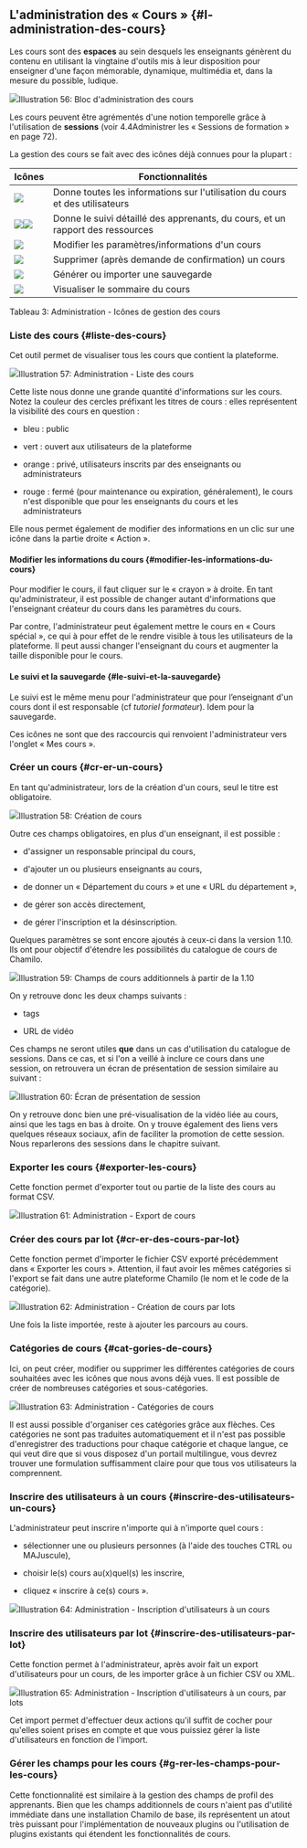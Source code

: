## L&#039;administration des « Cours » {#l-administration-des-cours}

Les cours sont des **espaces** au sein desquels les enseignants génèrent du contenu en utilisant la vingtaine d&#039;outils mis à leur disposition pour enseigner d&#039;une façon mémorable, dynamique, multimédia et, dans la mesure du possible, ludique.

![](../assets/image28.png)Illustration 56: Bloc d&#039;administration des cours

Les cours peuvent être agrémentés d&#039;une notion temporelle grâce à l&#039;utilisation de **sessions** (voir 4.4Administrer les « Sessions de formation » en page 72).

La gestion des cours se fait avec des icônes déjà connues pour la plupart :

| Icônes | Fonctionnalités |
| --- | --- |
| ![](../assets/images64.png) | Donne toutes les informations sur l&#039;utilisation du cours et des utilisateurs |
| ![](../assets/graficos30.png)![](../assets/graficos31.png) | Donne le suivi détaillé des apprenants, du cours, et un rapport des ressources |
| ![](../assets/graficos28.png) | Modifier les paramètres/informations d&#039;un cours |
| ![](../assets/graficos29.png) | Supprimer (après demande de confirmation) un cours |
| ![](../assets/images59.png) | Générer ou importer une sauvegarde |
| ![](../assets/images61.png) | Visualiser le sommaire du cours |

Tableau 3: Administration - Icônes de gestion des cours

### Liste des cours {#liste-des-cours}

Cet outil permet de visualiser tous les cours que contient la plateforme.

![](../assets/graficos82.png)Illustration 57: Administration - Liste des cours

Cette liste nous donne une grande quantité d&#039;informations sur les cours. Notez la couleur des cercles préfixant les titres de cours : elles représentent la visibilité des cours en question :

*   bleu : public

*   vert : ouvert aux utilisateurs de la plateforme

*   orange : privé, utilisateurs inscrits par des enseignants ou administrateurs

*   rouge : fermé (pour maintenance ou expiration, généralement), le cours n&#039;est disponible que pour les enseignants du cours et les administrateurs

Elle nous permet également de modifier des informations en un clic sur une icône dans la partie droite « Action ».

#### Modifier les informations du cours {#modifier-les-informations-du-cours}

Pour modifier le cours, il faut cliquer sur le « crayon » à droite. En tant qu&#039;administrateur, il est possible de changer autant d&#039;informations que l&#039;enseignant créateur du cours dans les paramètres du cours.

Par contre, l&#039;administrateur peut également mettre le cours en « Cours spécial », ce qui à pour effet de le rendre visible à tous les utilisateurs de la plateforme. Il peut aussi changer l&#039;enseignant du cours et augmenter la taille disponible pour le cours.

#### Le suivi et la sauvegarde {#le-suivi-et-la-sauvegarde}

Le suivi est le même menu pour l&#039;administrateur que pour l’enseignant d&#039;un cours dont il est responsable (cf _tutoriel formateur_). Idem pour la sauvegarde.

Ces icônes ne sont que des raccourcis qui renvoient l&#039;administrateur vers l&#039;onglet « Mes cours ».

### Créer un cours {#cr-er-un-cours}

En tant qu&#039;administrateur, lors de la création d&#039;un cours, seul le titre est obligatoire.

![](../assets/graficos83.png)Illustration 58: Création de cours

Outre ces champs obligatoires, en plus d&#039;un enseignant, il est possible :

*   d&#039;assigner un responsable principal du cours,

*   d&#039;ajouter un ou plusieurs enseignants au cours,

*   de donner un « Département du cours » et une « URL du département »,

*   de gérer son accès directement,

*   de gérer l&#039;inscription et la désinscription.

Quelques paramètres se sont encore ajoutés à ceux-ci dans la version 1.10\. Ils ont pour objectif d&#039;étendre les possibilités du catalogue de cours de Chamilo.

![](../assets/image29.png)Illustration 59: Champs de cours additionnels à partir de la 1.10

On y retrouve donc les deux champs suivants :

*   tags

*   URL de vidéo

Ces champs ne seront utiles **que** dans un cas d&#039;utilisation du catalogue de sessions. Dans ce cas, et si l&#039;on a veillé à inclure ce cours dans une session, on retrouvera un écran de présentation de session similaire au suivant :

![](../assets/image30.png)Illustration 60: Écran de présentation de session

On y retrouve donc bien une pré-visualisation de la vidéo liée au cours, ainsi que les tags en bas à droite. On y trouve également des liens vers quelques réseaux sociaux, afin de faciliter la promotion de cette session. Nous reparlerons des sessions dans le chapitre suivant.

### Exporter les cours {#exporter-les-cours}

Cette fonction permet d&#039;exporter tout ou partie de la liste des cours au format CSV.

![](../assets/coursexporter.png)Illustration 61: Administration - Export de cours

### Créer des cours par lot {#cr-er-des-cours-par-lot}

Cette fonction permet d&#039;importer le fichier CSV exporté précédemment dans « Exporter les cours ». Attention, il faut avoir les mêmes catégories si l&#039;export se fait dans une autre plateforme Chamilo (le nom et le code de la catégorie).

![](../assets/creer-formation-lot.png)Illustration 62: Administration - Création de cours par lots

Une fois la liste importée, reste à ajouter les parcours au cours.

### Catégories de cours {#cat-gories-de-cours}

Ici, on peut créer, modifier ou supprimer les différentes catégories de cours souhaitées avec les icônes que nous avons déjà vues. Il est possible de créer de nombreuses catégories et sous-catégories.

![](../assets/images65.png)Illustration 63: Administration - Catégories de cours

Il est aussi possible d&#039;organiser ces catégories grâce aux flèches. Ces catégories ne sont pas traduites automatiquement et il n&#039;est pas possible d&#039;enregistrer des traductions pour chaque catégorie et chaque langue, ce qui veut dire que si vous disposez d&#039;un portail multilingue, vous devrez trouver une formulation suffisamment claire pour que tous vos utilisateurs la comprennent.

### Inscrire des utilisateurs à un cours {#inscrire-des-utilisateurs-un-cours}

L&#039;administrateur peut inscrire n&#039;importe qui à n&#039;importe quel cours :

*   sélectionner une ou plusieurs personnes (à l&#039;aide des touches CTRL ou MAJuscule),

*   choisir le(s) cours au(x)quel(s) les inscrire,

*   cliquez « inscrire à ce(s) cours ».

![](../assets/coursinscrire_-utilisateurs.png)Illustration 64: Administration - Inscription d&#039;utilisateurs à un cours

### Inscrire des utilisateurs par lot {#inscrire-des-utilisateurs-par-lot}

Cette fonction permet à l&#039;administrateur, après avoir fait un export d&#039;utilisateurs pour un cours, de les importer grâce à un fichier CSV ou XML.

![](../assets/inscrire-utilisateur-cours.png)Illustration 65: Administration - Inscription d&#039;utilisateurs à un cours, par lots

Cet import permet d&#039;effectuer deux actions qu&#039;il suffit de cocher pour qu&#039;elles soient prises en compte et que vous puissiez gérer la liste d&#039;utilisateurs en fonction de l&#039;import.

### Gérer les champs pour les cours {#g-rer-les-champs-pour-les-cours}

Cette fonctionnalité est similaire à la gestion des champs de profil des apprenants. Bien que les champs additionnels de cours n&#039;aient pas d&#039;utilité immédiate dans une installation Chamilo de base, ils représentent un atout très puissant pour l&#039;implémentation de nouveaux plugins ou l&#039;utilisation de plugins existants qui étendent les fonctionnalités de cours.